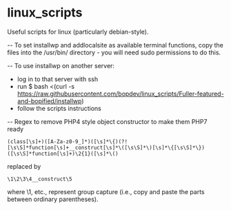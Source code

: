 # linux_scripts
Useful scripts for linux (particularly debian-style).


--
To set installwp and addlocalsite as available terminal functions, copy the files into the /usr/bin/ directory - you will need sudo permissions to do this.

--
To use installwp on another server:
* log in to that server with ssh
* run $ bash <(curl -s https://raw.githubusercontent.com/bopdev/linux_scripts/Fuller-featured-and-bopified/installwp)
* follow the scripts instructions

--
Regex to remove PHP4 style object constructor to make them PHP7 ready

`(class[\s]+)([A-Za-z0-9_]*)([\s]*\{)(?![\s\S]*function[\s]+__construct[\s]*\([\s\S]*\)[\s]*\{[\s\S]*\})([\s\S]*function[\s]+)\2{1}([\s]*\()`

replaced by

`\1\2\3\4__construct\5`

where \1, etc., represent group capture (i.e., copy and paste the parts between ordinary parentheses).
